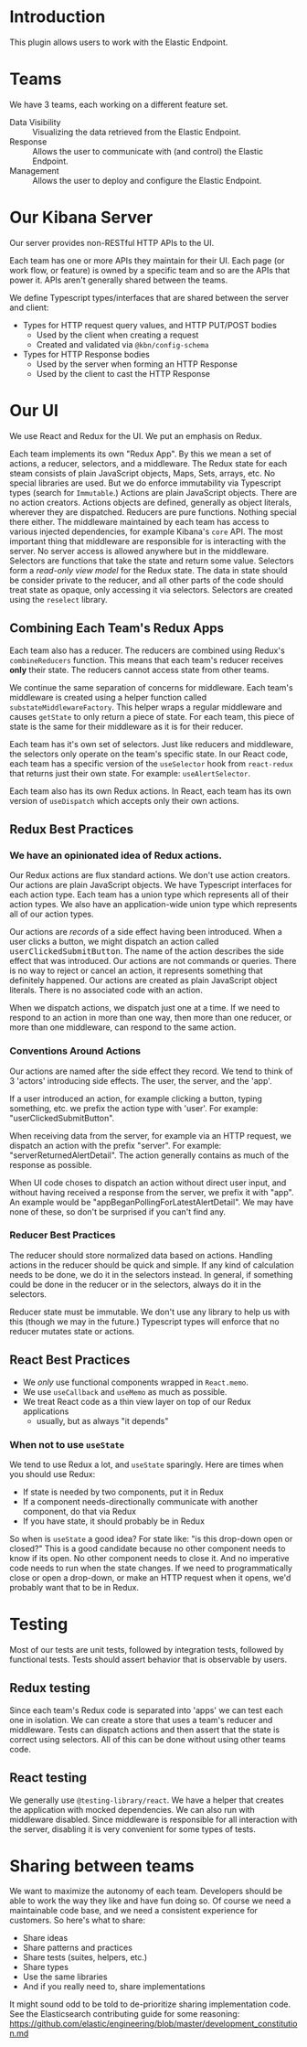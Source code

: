 # Introduction

This plugin allows users to work with the Elastic Endpoint.

# Teams
We have 3 teams, each working on a different feature set.

<dl>
<dt>Data Visibility</dt>
<dd>Visualizing the data retrieved from the Elastic Endpoint.</dd>
<dt>Response</dt>
<dd>Allows the user to communicate with (and control) the Elastic Endpoint.</dd>
<dt>Management</dt>
<dd>Allows the user to deploy and configure the Elastic Endpoint.</dd>
</dl>

# Our Kibana Server
Our server provides non-RESTful HTTP APIs to the UI.

Each team has one or more APIs they maintain for their UI. Each page (or work flow, or feature) is owned by a specific team and so are the APIs that power it. APIs aren't generally shared between the teams.

We define Typescript types/interfaces that are shared between the server and client:
* Types for HTTP request query values, and HTTP PUT/POST bodies
  - Used by the client when creating a request
  - Created and validated via `@kbn/config-schema`
* Types for HTTP Response bodies
  - Used by the server when forming an HTTP Response
  - Used by the client to cast the HTTP Response

# Our UI
We use React and Redux for the UI. We put an emphasis on Redux.

Each team implements its own "Redux App". By this we mean a set of actions, a reducer, selectors, and a middleware. The Redux state for each steam consists of plain JavaScript objects, Maps, Sets, arrays, etc. No special libraries are used. But we do enforce immutability via Typescript types (search for `Immutable`.) Actions are plain JavaScript objects. There are no action creators. Actions objects are defined, generally as object literals, wherever they are dispatched. Reducers are pure functions. Nothing special there either. The middleware maintained by each team has access to various injected dependencies, for example Kibana's `core` API. The most important thing that middleware are responsible for is interacting with the server. No server access is allowed anywhere but in the middleware. Selectors are functions that take the state and return some value. Selectors form a _read-only view model_ for the Redux state. The data in state should be consider private to the reducer, and all other parts of the code should treat state as opaque, only accessing it via selectors. Selectors are created using the `reselect` library.

## Combining Each Team's Redux Apps

Each team also has a reducer. The reducers are combined using Redux's `combineReducers` function. This means that each team's reducer receives **only** their state. The reducers cannot access state from other teams.

We continue the same separation of concerns for middleware. Each team's middleware is created using a helper function called `substateMiddlewareFactory`. This helper wraps a regular middleware and causes `getState` to only return a piece of state. For each team, this piece of state is the same for their middleware as it is for their reducer.

Each team has it's own set of selectors. Just like reducers and middleware, the selectors only operate on the team's specific state. In our React code, each team has a specific version of the `useSelector` hook from `react-redux` that returns just their own state. For example: `useAlertSelector`.

Each team also has its own Redux actions. In React, each team has its own version of `useDispatch` which accepts only their own actions.

## Redux Best Practices

### We have an opinionated idea of Redux actions.

Our Redux actions are flux standard actions. We don't use action creators. Our actions are plain JavaScript objects. We have Typescript interfaces for each action type. Each team has a union type which represents all of their action types. We also have an application-wide union type which represents all of our action types.

Our actions are _records_ of a side effect having been introduced. When a user clicks a button, we might dispatch an action called <kbd>userClickedSubmitButton</kbd>. The name of the action describes the side effect that was introduced. Our actions are not commands or queries. There is no way to reject or cancel an action, it represents something that definitely happened. Our actions are created as plain JavaScript object literals. There is no associated code with an action.

When we dispatch actions, we dispatch just one at a time. If we need to respond to an action in more than one way, then more than one reducer, or more than one middleware, can respond to the same action.

### Conventions Around Actions
Our actions are named after the side effect they record. We tend to think of 3 'actors' introducing side effects. The user, the server, and the 'app'. 

If a user introduced an action, for example clicking a button, typing something, etc. we prefix the action type with 'user'. For example: "userClickedSubmitButton".

When receiving data from the server, for example via an HTTP request, we dispatch an action with the prefix "server". For example: "serverReturnedAlertDetail". The action generally contains as much of the response as possible.

When UI code choses to dispatch an action without direct user input, and without having received a response from the server, we prefix it with "app". An example would be "appBeganPollingForLatestAlertDetail". We may have none of these, so don't be surprised if you can't find any.

### Reducer Best Practices
The reducer should store normalized data based on actions. Handling actions in the reducer should be quick and simple. If any kind of calculation needs to be done, we do it in the selectors instead. In general, if something could be done in the reducer or in the selectors, always do it in the selectors.

Reducer state must be immutable. We don't use any library to help us with this (though we may in the future.) Typescript types will enforce that no reducer mutates state or actions.

## React Best Practices

* We *only* use functional components wrapped in `React.memo`.
* We use `useCallback` and `useMemo` as much as possible.
* We treat React code as a thin view layer on top of our Redux applications
  - usually, but as always "it depends"

### When not to use `useState`
We tend to use Redux a lot, and `useState` sparingly. Here are times when you should use Redux:

* If state is needed by two components, put it in Redux
* If a component needs-directionally communicate with another component, do that via Redux
* If you have state, it should probably be in Redux

So when is `useState` a good idea? For state like: "is this drop-down open or closed?" This is a good candidate because no other component needs to know if its open. No other component needs to close it. And no imperative code needs to run when the state changes. If we need to programmatically close or open a drop-down, or make an HTTP request when it opens, we'd probably want that to be in Redux.

# Testing
Most of our tests are unit tests, followed by integration tests, followed by functional tests. Tests should assert behavior that is observable by users.

## Redux testing

Since each team's Redux code is separated into 'apps' we can test each one in isolation. We can create a store that uses a team's reducer and middleware. Tests can dispatch actions and then assert that the state is correct using selectors. All of this can be done without using other teams code.

## React testing
We generally use `@testing-library/react`. We have a helper that creates the application with mocked dependencies. We can also run with middleware disabled. Since middleware is responsible for all interaction with the server, disabling it is very convenient for some types of tests.

# Sharing between teams
We want to maximize the autonomy of each team. Developers should be able to work the way they like and have fun doing so. Of course we need a maintainable code base, and we need a consistent experience for customers. So here's what to share:

* Share ideas
* Share patterns and practices
* Share tests (suites, helpers, etc.)
* Share types
* Use the same libraries
* And if you really need to, share implementations

It might sound odd to be told to de-prioritize sharing implementation code. See the Elasticsearch contributing guide for some reasoning: https://github.com/elastic/engineering/blob/master/development_constitution.md
